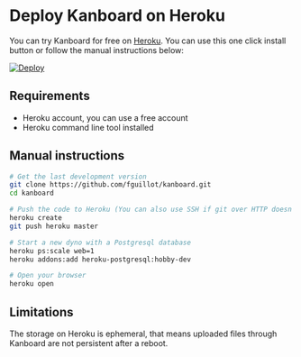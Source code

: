 Deploy Kanboard on Heroku
=========================

You can try Kanboard for free on [Heroku](https://www.heroku.com/).
You can use this one click install button or follow the manual instructions below:

[![Deploy](https://www.herokucdn.com/deploy/button.png)](https://heroku.com/deploy?template=https://github.com/fguillot/kanboard)

Requirements
------------

- Heroku account, you can use a free account
- Heroku command line tool installed

Manual instructions
-------------------

```bash
# Get the last development version
git clone https://github.com/fguillot/kanboard.git
cd kanboard

# Push the code to Heroku (You can also use SSH if git over HTTP doesn't work)
heroku create
git push heroku master

# Start a new dyno with a Postgresql database
heroku ps:scale web=1
heroku addons:add heroku-postgresql:hobby-dev

# Open your browser
heroku open
```

Limitations
-----------

The storage on Heroku is ephemeral, that means uploaded files through Kanboard are not persistent after a reboot.
